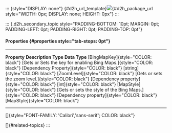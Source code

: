 ::: {style="DISPLAY: none"}
[](ms-xhelp:///?Id=d2h_url_template){#d2h_url_template}![](!package_url!){#d2h_package_url style="WIDTH: 0px; DISPLAY: none; HEIGHT: 0px"}
:::

::: {.d2h_secondary_topic style="PADDING-BOTTOM: 10pt; MARGIN: 0pt; PADDING-LEFT: 0pt; PADDING-RIGHT: 0pt; PADDING-TOP: 0pt"}
#### Properties {#properties style="tab-stops: 0pt"}

  ------------------------------------ ---------------------------------------------------------------------- --------------------------------------------- ----------------------------------
  **Property**                         **Description**                                                        **Type**                                      **Data Type**
  [BingMapKey]{style="COLOR: black"}   [Gets or Sets the key for enabling Bing Maps.]{style="COLOR: black"}   [Dependency Property]{style="COLOR: black"}   [string]{style="COLOR: black"}
  [ZoomLevel]{style="COLOR: black"}    [Gets or sets the zoom level.]{style="COLOR: black"}                   [Dependency property]{style="COLOR: black"}   [int]{style="COLOR: black"}
  [MapStyle]{style="COLOR: black"}     [Gets or sets the style of the Bing Maps.]{style="COLOR: black"}       [Dependency property]{style="COLOR: black"}   [MapStyle]{style="COLOR: black"}
  ------------------------------------ ---------------------------------------------------------------------- --------------------------------------------- ----------------------------------

[]{style="FONT-FAMILY: 'Calibri','sans-serif'; COLOR: black"} 

[]{#related-topics}
:::
